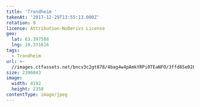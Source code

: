 ```yaml
---
title: 'Trondheim '
takenAt: '2017-12-29T13:55:13.000Z'
rotation: 0
license: Attribution-NoDerivs License
geo:
  lat: 63.397588
  lng: 10.331616
tags:
  - Trondheim
url: >-
  //images.ctfassets.net/bncv3c2gt878/4bag4w4pAmkYRPi0TEaNFO/3ffd85e02846b207d1faf762a9f36f6e/trondheim_25504898488_o
size: 2396043
image:
  width: 4192
  height: 2358
contentType: image/jpeg
---
```


